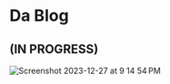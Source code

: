# Da Blog
## (IN PROGRESS)
![Screenshot 2023-12-27 at 9 14 54 PM](https://github.com/nainoaktv/blog-app/assets/105531873/d54d22f2-0b64-46a5-83b3-30ee0a988011)
